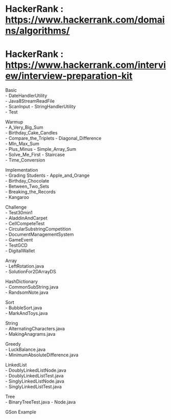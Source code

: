 # HackerRank : https://www.hackerrank.com/domains/algorithms/
# HackerRank : https://www.hackerrank.com/interview/interview-preparation-kit
  
Basic <br>
    - DateHandlerUtility          
    - Java8StreamReadFile       
    - ScanInput
    - StringHandlerUtility    
    - Test    
  
  Warmup <br>
    - A_Very_Big_Sum          
    - Birthday_Cake_Candles       
    - Compare_the_Triplets
    - Diagonal_Difference    
    - MIn_Max_Sum        
    - Plus_Minus
    - Simple_Array_Sum    
    - Solve_Me_First
    - Staircase    
    - Time_Conversion
    
  Implementation  
    - Grading Students
    - Apple_and_Orange    
    - Birthday_Chocolate    
    - Between_Two_Sets    
    - Breaking_the_Records    
    - Kangaroo
    
   Challenge  
     - Test30min1   
    - AladdinAndCarpet    
    - CellCompeteTest    
    - CircularSubstringCompetition    
    - DocumentManagementSystem<br>
    - GameEvent<br>
    - TestGCD<br>
    - DigitalWallet
   
 
  Array  
     - LeftRotation.java    
     - SolutionFor2DArrayDS
    
  HashDictionary  
     - CommonSubString.java    
     - RandsomNote.java
    
  Sort<br>
    - BubbleSort.java<br>
    - MarkAndToys.java
	
  String<br>
    - AlternatingCharacters.java<br>
    - MakingAnagrams.java

  Greedy<br>
    - LuckBalance.java<br>
    - MinimumAbsoluteDifference.java
  
  LinkedList<br>
    - DoublyLinkedListNode.java<br>
    - DoublyLinkedListTest.java<br>
    - SinglyLinkedListNode.java<br>
    - SinglyLinkedListTest.java<br>
    
  Tree<br>
    - BinaryTreeTest.java
    - Node.java
  

  GSon Example  
     
  
